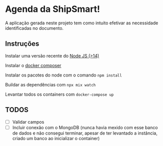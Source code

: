 # Agenda da ShipSmart!

A aplicação gerada neste projeto tem como intuito efetivar as necessidade identificadas no documento.

## Instruções

Instalar uma versão recente do [Node JS (>14)](https://nodejs.org/en/download/package-manager/)

Instalar o [docker composer](https://docs.docker.com/compose/install/)

Instalar os pacotes do node com o comando `npm install`

Buildar as dependências com `npx mix watch`

Levantar todos os containers com `docker-compose up`

## TODOS
- [ ] Validar campos
- [ ] Incluir conexão com o MongoDB (nunca havia mexido com esse banco de dados e não consegui terminar, apesar de ter levantado a instância, criado um banco ao inicializar o container)
